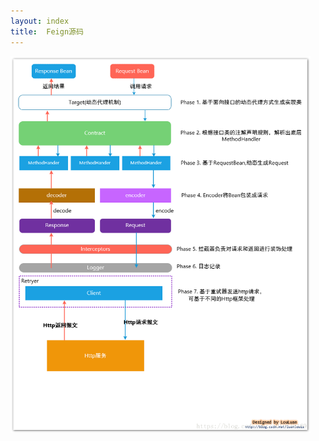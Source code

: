```yaml
---
layout: index
title:  Feign源码
---
```


<img src="/images/spring/feign.png" style="width: 480px; border-width: 0px;" title="Feign" />
